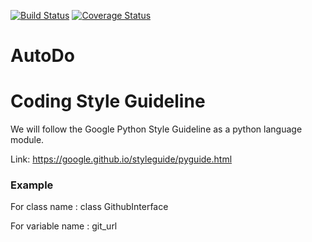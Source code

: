 [![Build Status](https://travis-ci.org/AutoDo/AutoDo.svg?branch=develop)](https://travis-ci.org/AutoDo/AutoDo)
[![Coverage Status](https://coveralls.io/repos/github/JunoJunho/AutoDo/badge.svg?branch=master)](https://coveralls.io/github/JunoJunho/AutoDo?branch=master)

# AutoDo


# Coding Style Guideline
We will follow the Google Python Style Guideline as a python language module.

Link: https://google.github.io/styleguide/pyguide.html

### Example

For class name : class GithubInterface

For variable name : git_url
